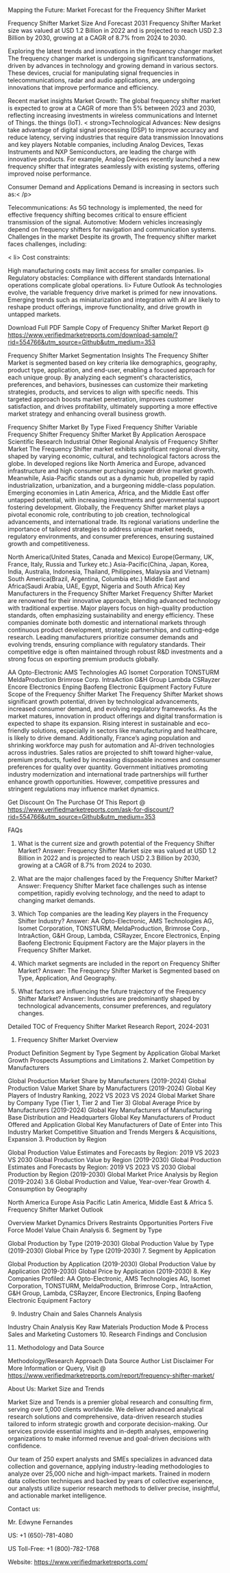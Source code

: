 Mapping the Future: Market Forecast for the Frequency Shifter Market


Frequency Shifter Market Size And Forecast 2031
Frequency Shifter Market size was valued at USD 1.2 Billion in 2022 and is projected to reach USD 2.3 Billion by 2030, growing at a CAGR of 8.7% from 2024 to 2030.

Exploring the latest trends and innovations in the frequency changer market
The frequency changer market is undergoing significant transformations, driven by advances in technology and growing demand in various sectors. These devices, crucial for manipulating signal frequencies in telecommunications, radar and audio applications, are undergoing innovations that improve performance and efficiency.

Recent market insights
Market Growth: The global frequency shifter market is expected to grow at a CAGR of more than 5% between 2023 and 2030, reflecting increasing investments in wireless communications and Internet of Things. the things (IoT).
< strong>Technological Advances: New designs take advantage of digital signal processing (DSP) to improve accuracy and reduce latency, serving industries that require data transmission
Innovations and key players
Notable companies, including Analog Devices, Texas Instruments and NXP Semiconductors, are leading the charge with innovative products. For example, Analog Devices recently launched a new frequency shifter that integrates seamlessly with existing systems, offering improved noise performance.

Consumer Demand and Applications
Demand is increasing in sectors such as:< /p>

Telecommunications: As 5G technology is implemented, the need for effective frequency shifting becomes critical to ensure efficient transmission of the signal.
Automotive: Modern vehicles increasingly depend on frequency shifters for navigation and communication systems.
Challenges in the market
Despite its growth, The frequency shifter market faces challenges, including:

< li>
Cost constraints:

High manufacturing costs may limit access for smaller companies. li>
Regulatory obstacles: Compliance with different standards International operations complicate global operations. li>
Future Outlook
As technologies evolve, the variable frequency drive market is primed for new innovations. Emerging trends such as miniaturization and integration with AI are likely to reshape product offerings, improve functionality, and drive growth in untapped markets.

Download Full PDF Sample Copy of Frequency Shifter Market Report @ https://www.verifiedmarketreports.com/download-sample/?rid=554766&utm_source=Github&utm_medium=353

Frequency Shifter Market Segmentation Insights
The Frequency Shifter Market is segmented based on key criteria like demographics, geography, product type, application, and end-user, enabling a focused approach for each unique group. By analyzing each segment's characteristics, preferences, and behaviors, businesses can customize their marketing strategies, products, and services to align with specific needs. This targeted approach boosts market penetration, improves customer satisfaction, and drives profitability, ultimately supporting a more effective market strategy and enhancing overall business growth.

Frequency Shifter Market By Type
Fixed Frequency Shifter
Variable Frequency Shifter
Frequency Shifter Market By Application
Aerospace
Scientific Research
Industrial
Other
Regional Analysis of Frequency Shifter Market
The Frequency Shifter market exhibits significant regional diversity, shaped by varying economic, cultural, and technological factors across the globe. In developed regions like North America and Europe, advanced infrastructure and high consumer purchasing power drive market growth. Meanwhile, Asia-Pacific stands out as a dynamic hub, propelled by rapid industrialization, urbanization, and a burgeoning middle-class population. Emerging economies in Latin America, Africa, and the Middle East offer untapped potential, with increasing investments and governmental support fostering development. Globally, the Frequency Shifter market plays a pivotal economic role, contributing to job creation, technological advancements, and international trade. Its regional variations underline the importance of tailored strategies to address unique market needs, regulatory environments, and consumer preferences, ensuring sustained growth and competitiveness.

North America(United States, Canada and Mexico)
Europe(Germany, UK, France, Italy, Russia and Turkey etc.)
Asia-Pacific(China, Japan, Korea, India, Australia, Indonesia, Thailand, Philippines, Malaysia and Vietnam)
South America(Brazil, Argentina, Columbia etc.)
Middle East and Africa(Saudi Arabia, UAE, Egypt, Nigeria and South Africa)
Key Manufacturers in the Frequency Shifter Market
Frequency Shifter Market are renowned for their innovative approach, blending advanced technology with traditional expertise. Major players focus on high-quality production standards, often emphasizing sustainability and energy efficiency. These companies dominate both domestic and international markets through continuous product development, strategic partnerships, and cutting-edge research. Leading manufacturers prioritize consumer demands and evolving trends, ensuring compliance with regulatory standards. Their competitive edge is often maintained through robust R&D investments and a strong focus on exporting premium products globally.

AA Opto-Electronic
AMS Technologies AG
Isomet Corporation
TONSTURM
MeldaProduction
Brimrose Corp.
IntraAction
G&H Group
Lambda
CSRayzer
Encore Electronics
Enping Baofeng Electronic Equipment Factory
Future Scope of the Frequency Shifter Market
The Frequency Shifter Market shows significant growth potential, driven by technological advancements, increased consumer demand, and evolving regulatory frameworks. As the market matures, innovation in product offerings and digital transformation is expected to shape its expansion. Rising interest in sustainable and eco-friendly solutions, especially in sectors like manufacturing and healthcare, is likely to drive demand. Additionally, France’s aging population and shrinking workforce may push for automation and AI-driven technologies across industries. Sales ratios are projected to shift toward higher-value, premium products, fueled by increasing disposable incomes and consumer preferences for quality over quantity. Government initiatives promoting industry modernization and international trade partnerships will further enhance growth opportunities. However, competitive pressures and stringent regulations may influence market dynamics.

Get Discount On The Purchase Of This Report @ https://www.verifiedmarketreports.com/ask-for-discount/?rid=554766&utm_source=Github&utm_medium=353

FAQs
1. What is the current size and growth potential of the Frequency Shifter Market?
Answer: Frequency Shifter Market size was valued at USD 1.2 Billion in 2022 and is projected to reach USD 2.3 Billion by 2030, growing at a CAGR of 8.7% from 2024 to 2030.

2. What are the major challenges faced by the Frequency Shifter Market?
Answer: Frequency Shifter Market face challenges such as intense competition, rapidly evolving technology, and the need to adapt to changing market demands.

3. Which Top companies are the leading Key players in the Frequency Shifter Industry?
Answer: AA Opto-Electronic, AMS Technologies AG, Isomet Corporation, TONSTURM, MeldaProduction, Brimrose Corp., IntraAction, G&H Group, Lambda, CSRayzer, Encore Electronics, Enping Baofeng Electronic Equipment Factory are the Major players in the Frequency Shifter Market.

4. Which market segments are included in the report on Frequency Shifter Market?
Answer: The Frequency Shifter Market is Segmented based on Type, Application, And Geography.

5. What factors are influencing the future trajectory of the Frequency Shifter Market?
Answer: Industries are predominantly shaped by technological advancements, consumer preferences, and regulatory changes.

Detailed TOC of Frequency Shifter Market Research Report, 2024-2031
1. Frequency Shifter Market Overview

Product Definition
Segment by Type
Segment by Application
Global Market Growth Prospects
Assumptions and Limitations
2. Market Competition by Manufacturers

Global Production Market Share by Manufacturers (2019-2024)
Global Production Value Market Share by Manufacturers (2019-2024)
Global Key Players of Industry Ranking, 2022 VS 2023 VS 2024
Global Market Share by Company Type (Tier 1, Tier 2 and Tier 3)
Global Average Price by Manufacturers (2019-2024)
Global Key Manufacturers of Manufacturing Base Distribution and Headquarters
Global Key Manufacturers of Product Offered and Application
Global Key Manufacturers of Date of Enter into This Industry
Market Competitive Situation and Trends
Mergers & Acquisitions, Expansion
3. Production by Region

Global Production Value Estimates and Forecasts by Region: 2019 VS 2023 VS 2030
Global Production Value by Region (2019-2030)
Global Production Estimates and Forecasts by Region: 2019 VS 2023 VS 2030
Global Production by Region (2019-2030)
Global Market Price Analysis by Region (2019-2024) 3.6 Global Production and Value, Year-over-Year Growth
4. Consumption by Geography

North America
Europe
Asia Pacific
Latin America, Middle East & Africa
5. Frequency Shifter Market Outlook

Overview
Market Dynamics
Drivers
Restraints
Opportunities
Porters Five Force Model
Value Chain Analysis 
6. Segment by Type

Global Production by Type (2019-2030)
Global Production Value by Type (2019-2030)
Global Price by Type (2019-2030)
7. Segment by Application

Global Production by Application (2019-2030)
Global Production Value by Application (2019-2030)
Global Price by Application (2019-2030)
8. Key Companies Profiled: AA Opto-Electronic, AMS Technologies AG, Isomet Corporation, TONSTURM, MeldaProduction, Brimrose Corp., IntraAction, G&H Group, Lambda, CSRayzer, Encore Electronics, Enping Baofeng Electronic Equipment Factory

9. Industry Chain and Sales Channels Analysis

Industry Chain Analysis
Key Raw Materials
Production Mode & Process
Sales and Marketing
Customers
10. Research Findings and Conclusion

11. Methodology and Data Source

Methodology/Research Approach
Data Source
Author List
Disclaimer
For More Information or Query, Visit @ https://www.verifiedmarketreports.com/report/frequency-shifter-market/

About Us: Market Size and Trends

Market Size and Trends is a premier global research and consulting firm, serving over 5,000 clients worldwide. We deliver advanced analytical research solutions and comprehensive, data-driven research studies tailored to inform strategic growth and corporate decision-making. Our services provide essential insights and in-depth analyses, empowering organizations to make informed revenue and goal-driven decisions with confidence.

Our team of 250 expert analysts and SMEs specializes in advanced data collection and governance, applying industry-leading methodologies to analyze over 25,000 niche and high-impact markets. Trained in modern data collection techniques and backed by years of collective experience, our analysts utilize superior research methods to deliver precise, insightful, and actionable market intelligence.

Contact us:

Mr. Edwyne Fernandes

US: +1 (650)-781-4080

US Toll-Free: +1 (800)-782-1768

Website: https://www.verifiedmarketreports.com/
